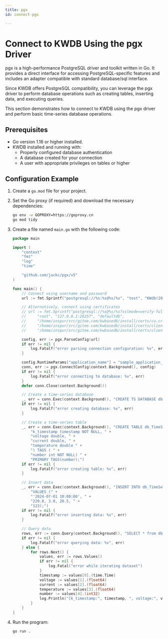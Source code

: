 ```yaml
---
title: pgx
id: connect-pgx

---
```


# Connect to KWDB Using the pgx Driver

pgx is a high-performance PostgreSQL driver and toolkit written in Go. It provides a direct interface for accessing PostgreSQL-specific features and includes an adapter compatible with standard database/sql interface.

Since KWDB offers PostgreSQL compatibility, you can leverage the pgx driver to perform database operations such as creating tables, inserting data, and executing queries.

This section demonstrates how to connect to KWDB using the pgx driver and perform basic time-series database operations.

## Prerequisites

- Go version 1.16 or higher installed.
- KWDB installed and running with:
  - Properly configured database authentication
  - A database created for your connection
  - A user with appropriate privileges on tables or higher

## Configuration Example

1. Create a `go.mod` file for your project.

2. Set the Go proxy (if required) and download the necessary dependencies:

   ```bash
   go env -w GOPROXY=https://goproxy.cn
   go mod tidy
   ```

3. Create a file named `main.go` with the following code:

   ```go
   package main
   
   import (
       "context"
       "fmt"
       "log"
       "time"
   
       "github.com/jackc/pgx/v5"
   )
   
   func main() {
       // Connect using username and password
       url := fmt.Sprintf("postgresql://%s:%s@%s/%s", "test", "KWdb!2022", "127.0.0.1:26257", "defaultdb")
   
       // Alternatively, connect using certificates
       // url := fmt.Sprintf("postgresql://%s@%s/%s?sslmode=verify-full&sslrootcert=%s&sslcert=%s&sslkey=%s",
       //     "root", "127.0.0.1:26257", "defaultdb",
       //     "/home/inspur/src/gitee.com/kwbasedb/install/certs/ca.crt",
       //     "/home/inspur/src/gitee.com/kwbasedb/install/certs/client.root.crt",
       //     "/home/inspur/src/gitee.com/kwbasedb/install/certs/client.root.key")
   
       config, err := pgx.ParseConfig(url)
       if err != nil {
           log.Fatalf("error parsing connection configuration: %v", err)
       }
   
       config.RuntimeParams["application_name"] = "sample_application_gopgx"
       conn, err := pgx.ConnectConfig(context.Background(), config)
       if err != nil {
           log.Fatalf("error connecting to database: %v", err)
       }
       defer conn.Close(context.Background())
   
       // Create a time-series database
       _, err = conn.Exec(context.Background(), "CREATE TS DATABASE db_TimeSeries")
       if err != nil {
           log.Fatalf("error creating database: %v", err)
       }
   
       // Create a time-series table
       _, err = conn.Exec(context.Background(), "CREATE TABLE db_TimeSeries.table1 (" +
           "k_timestamp timestamp NOT NULL, " +
           "voltage double, " +
           "current double, " +
           "temperature double " +
           ") TAGS ( " +
           "number int NOT NULL) " +
           "PRIMARY TAGS(number);")
       if err != nil {
           log.Fatalf("error creating table: %v", err)
       }
   
       // Insert data
       _, err = conn.Exec(context.Background(), "INSERT INTO db_TimeSeries.table1 " +
           "VALUES (" +
           "'2024-07-01 10:00:00', " +
           "220.0, 3.0, 20.5, " +
           "123);")
       if err != nil {
           log.Fatalf("error inserting data: %v", err)
       }
   
       // Query data
       rows, err := conn.Query(context.Background(), "SELECT * from db_TimeSeries.table1")
       if err != nil {
           log.Fatalf("error querying data: %v", err)
       } else {
           for rows.Next() {
               values, err := rows.Values()
               if err != nil {
                   log.Fatal("error while iterating dataset")
               }
               timestamp := values[0].(time.Time)
               voltage := values[1].(float64)
               current := values[2].(float64)
               temperature := values[3].(float64)
               number := values[4].(int32)
               log.Println("[k_timestamp:", timestamp, ", voltage:", voltage, ", current:", current, ", temperature:", temperature, ", number:", number, "]")
           }
       }
   }
   ```

4. Run the program:

   ```bash
   go run .
   ```